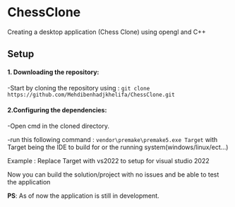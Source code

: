 # ChessClone
Creating a desktop application (Chess Clone) using opengl and C++


## Setup
#### 1. Downloading the repository:

  -Start by cloning the repository using : `git clone https://github.com/Mehdibenhadjkhelifa/ChessClone.git`

#### 2.Configuring the dependencies:

  -Open cmd in the cloned directory.

  -run this following command : `vendor\premake\premake5.exe Target`  with Target being the IDE to build for or the running system(windows/linux/ect...)

  Example : Replace Target with vs2022 to setup for visual studio 2022

Now you can build the solution/project with no issues and be able to test the application

**PS**: As of now the application is still in development.
